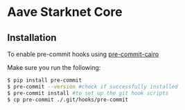 # Aave Starknet Core



## Installation

To enable pre-commit hooks using [pre-commit-cairo](https://github.com/franalgaba/pre-commit-cairo)

Make sure you run the following: 
```bash
$ pip install pre-commit
$ pre-commit --version #check if successfully installed
$ pre-commit install #to set up the git hook scripts
$ cp pre-commit ./.git/hooks/pre-commit
```
